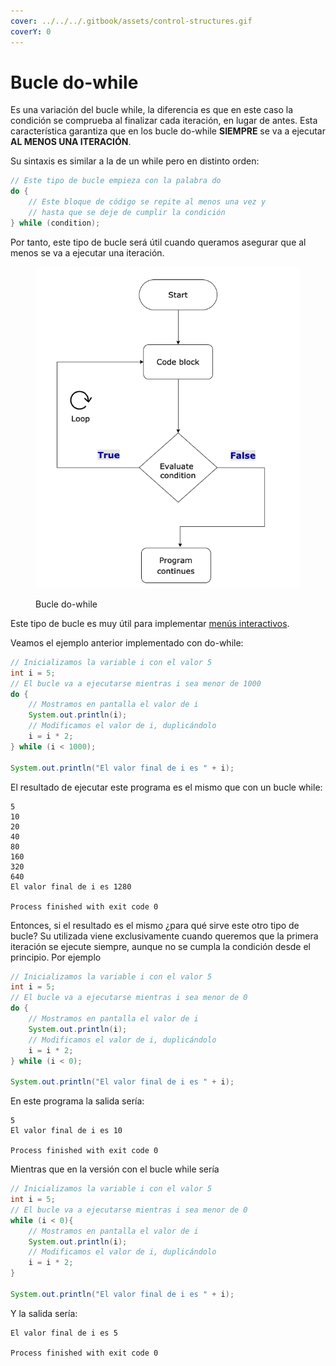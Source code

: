 ```yaml
---
cover: ../../../.gitbook/assets/control-structures.gif
coverY: 0
---
```


# Bucle do-while

Es una variación del bucle while, la diferencia es que en este caso la condición se comprueba al finalizar cada iteración, en lugar de antes. Esta característica garantiza que en los bucle do-while **SIEMPRE** se va a ejecutar **AL MENOS UNA ITERACIÓN**.

Su sintaxis es similar a la de un while pero en distinto orden:

```java
// Este tipo de bucle empieza con la palabra do
do {
    // Este bloque de código se repite al menos una vez y 
    // hasta que se deje de cumplir la condición
} while (condition);
```

Por tanto, este tipo de bucle será útil cuando queramos asegurar que al menos se va a ejecutar una iteración.

<figure><img src="../../../.gitbook/assets/image (1).png" alt=""><figcaption><p>Bucle do-while</p></figcaption></figure>

Este tipo de bucle es muy útil para implementar [menús interactivos](menus-interactivos.md).

Veamos el ejemplo anterior implementado con do-while:

```java
// Inicializamos la variable i con el valor 5
int i = 5;
// El bucle va a ejecutarse mientras i sea menor de 1000
do {
    // Mostramos en pantalla el valor de i
    System.out.println(i);
    // Modificamos el valor de i, duplicándolo
    i = i * 2;
} while (i < 1000);

System.out.println("El valor final de i es " + i);
```

El resultado de ejecutar este programa es el mismo que con un bucle while:

```
5
10
20
40
80
160
320
640
El valor final de i es 1280

Process finished with exit code 0
```

Entonces, si el resultado es el mismo ¿para qué sirve este otro tipo de bucle? Su utilizada viene exclusivamente cuando queremos que la primera iteración se ejecute siempre, aunque no se cumpla la condición desde el principio. Por ejemplo

```java
// Inicializamos la variable i con el valor 5
int i = 5;
// El bucle va a ejecutarse mientras i sea menor de 0
do {
    // Mostramos en pantalla el valor de i
    System.out.println(i);
    // Modificamos el valor de i, duplicándolo
    i = i * 2;
} while (i < 0);

System.out.println("El valor final de i es " + i);
```

En este programa la salida sería:

```
5
El valor final de i es 10

Process finished with exit code 0
```

Mientras que en la versión con el bucle while sería

```java
// Inicializamos la variable i con el valor 5
int i = 5;
// El bucle va a ejecutarse mientras i sea menor de 0
while (i < 0){
    // Mostramos en pantalla el valor de i
    System.out.println(i);
    // Modificamos el valor de i, duplicándolo
    i = i * 2;
}

System.out.println("El valor final de i es " + i);
```

Y la salida sería:

```
El valor final de i es 5

Process finished with exit code 0
```
